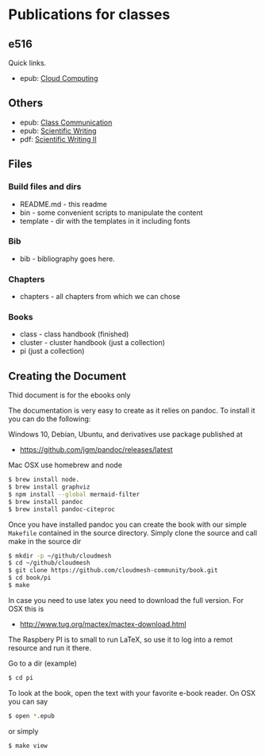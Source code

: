 # Publications for classes

## e516

Quick links.

* epub: [Cloud Computing](vonLaszewski-cloud.epub)

## Others

* epub: [Class Communication](vonLaszewski-communicate.epub)
* epub: [Scientific Writing](vonLaszewski-writing-1.epub)
* pdf:  [Scientific Writing II](http://cyberaide.org/papers/vonLaszewski-latex.pdf)

## Files

### Build files and dirs

* README.md - this readme
* bin - some convenient scripts to manipulate the content
* template - dir with the templates in it including fonts


### Bib

* bib - bibliography goes here.

### Chapters

* chapters - all chapters from which we can chose

### Books

* class - class handbook (finished)
* cluster - cluster handbook (just a collection)
* pi (just a collection)


## Creating the Document

Thid document is for the ebooks only

The documentation is very easy to create as it relies on pandoc. To
install it you can do the following:

Windows 10, Debian, Ubuntu, and derivatives use package published at

* <https://github.com/jgm/pandoc/releases/latest>

Mac OSX use homebrew and node

```bash
$ brew install node.
$ brew install graphviz
$ npm install --global mermaid-filter
$ brew install pandoc
$ brew install pandoc-citeproc
```

Once you have installed pandoc you can create the book with our simple
`Makefile` contained in the source directory. Simply clone the source
and call make in the source dir

```bash
$ mkdir -p ~/github/cloudmesh
$ cd ~/github/cloudmesh
$ git clone https://github.com/cloudmesh-community/book.git
$ cd book/pi
$ make
```
In case you need to use latex you need to download the full
version. For OSX this is

* <http://www.tug.org/mactex/mactex-download.html>

The Raspbery PI is to small to run LaTeX, so use it to log into a
remot resource and run it there.


Go to a dir (example)

```bash
$ cd pi
```

To look at the book, open the text with your favorite e-book
reader. On OSX you can say

```bash
$ open *.epub
```

or simply

```bash
$ make view
```


